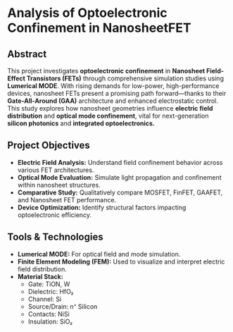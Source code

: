 # Analysis of Optoelectronic Confinement in NanosheetFET
## Abstract
This project investigates **optoelectronic confinement** in **Nanosheet Field-Effect Transistors (FETs)** through comprehensive simulation studies using **Lumerical MODE**. With rising demands for low-power, high-performance devices, nanosheet FETs present a promising path forward—thanks to their **Gate-All-Around (GAA)** architecture and enhanced electrostatic control. This study explores how nanosheet geometries influence **electric field distribution** and **optical mode confinement**, vital for next-generation **silicon photonics** and **integrated optoelectronics.**

## Project Objectives
- **Electric Field Analysis:** Understand field confinement behavior across various FET architectures.
- **Optical Mode Evaluation:** Simulate light propagation and confinement within nanosheet structures.
- **Comparative Study:** Qualitatively compare MOSFET, FinFET, GAAFET, and Nanosheet FET performance.
- **Device Optimization:** Identify structural factors impacting optoelectronic efficiency.

## Tools & Technologies
- **Lumerical MODE:** For optical field and mode simulation.
- **Finite Element Modeling (FEM):** Used to visualize and interpret electric field distribution.
- **Material Stack:**
  - Gate: TiON, W
  - Dielectric: HfO₂
  - Channel: Si
  - Source/Drain: n⁺ Silicon
  - Contacts: NiSi
  - Insulation: SiO₂

